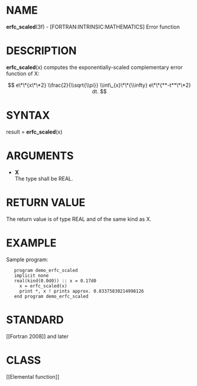 # NAME

**erfc\_scaled**(3f) - \[FORTRAN:INTRINSIC:MATHEMATICS\] Error function

# DESCRIPTION

**erfc\_scaled**(x) computes the exponentially-scaled complementary
error function of X:

$$ e\*\*{x\*\*2} \\frac{2}{\\sqrt{\\pi}} \\int\_{x}\*\*{\\infty}
e\*\*{**-t**\*\*2} dt. $$

# SYNTAX

result = **erfc\_scaled**(x)

# ARGUMENTS

  - **X**  
    The type shall be REAL.

# RETURN VALUE

The return value is of type REAL and of the same kind as X.

# EXAMPLE

Sample program:

``` 
   program demo_erfc_scaled
   implicit none
   real(kind(0.0d0)) :: x = 0.17d0
     x = erfc_scaled(x)
     print *, x ! prints approx. 0.83375830214998126
   end program demo_erfc_scaled
```

# STANDARD

\[\[Fortran 2008\]\] and later

# CLASS

\[\[Elemental function\]\]

